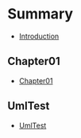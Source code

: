 # Summary

* [Introduction](README.md)

## Chapter01

* [Chapter01](chapter01/README.md)

## UmlTest
* [UmlTest](umltest/README.md)